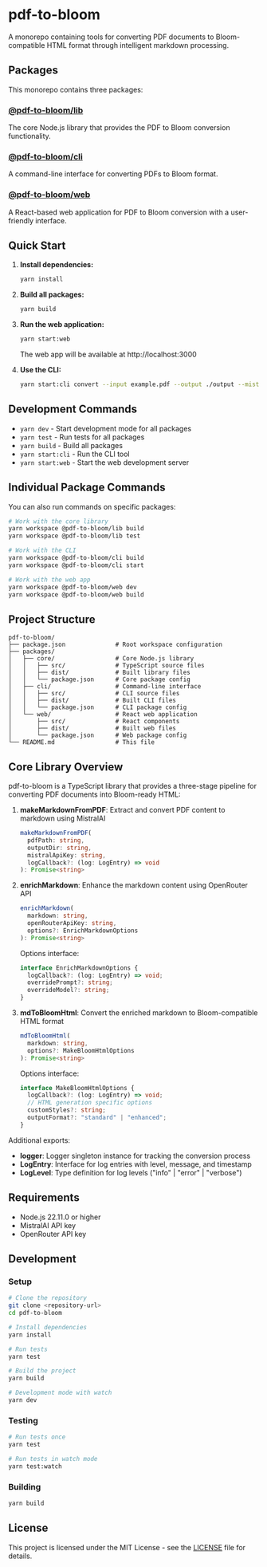# pdf-to-bloom

A monorepo containing tools for converting PDF documents to Bloom-compatible HTML format through intelligent markdown processing.

## Packages

This monorepo contains three packages:

### [@pdf-to-bloom/lib](./packages/lib)

The core Node.js library that provides the PDF to Bloom conversion functionality.

### [@pdf-to-bloom/cli](./packages/cli)

A command-line interface for converting PDFs to Bloom format.

### [@pdf-to-bloom/web](./packages/web)

A React-based web application for PDF to Bloom conversion with a user-friendly interface.

## Quick Start

1. **Install dependencies:**

   ```bash
   yarn install
   ```

2. **Build all packages:**

   ```bash
   yarn build
   ```

3. **Run the web application:**

   ```bash
   yarn start:web
   ```

   The web app will be available at http://localhost:3000

4. **Use the CLI:**
   ```bash
   yarn start:cli convert --input example.pdf --output ./output --mistral-key YOUR_KEY
   ```

## Development Commands

- `yarn dev` - Start development mode for all packages
- `yarn test` - Run tests for all packages
- `yarn build` - Build all packages
- `yarn start:cli` - Run the CLI tool
- `yarn start:web` - Start the web development server

## Individual Package Commands

You can also run commands on specific packages:

```bash
# Work with the core library
yarn workspace @pdf-to-bloom/lib build
yarn workspace @pdf-to-bloom/lib test

# Work with the CLI
yarn workspace @pdf-to-bloom/cli build
yarn workspace @pdf-to-bloom/cli start

# Work with the web app
yarn workspace @pdf-to-bloom/web dev
yarn workspace @pdf-to-bloom/web build
```

## Project Structure

```
pdf-to-bloom/
├── package.json              # Root workspace configuration
├── packages/
│   ├── core/                 # Core Node.js library
│   │   ├── src/              # TypeScript source files
│   │   ├── dist/             # Built library files
│   │   └── package.json      # Core package config
│   ├── cli/                  # Command-line interface
│   │   ├── src/              # CLI source files
│   │   ├── dist/             # Built CLI files
│   │   └── package.json      # CLI package config
│   └── web/                  # React web application
│       ├── src/              # React components
│       ├── dist/             # Built web files
│       └── package.json      # Web package config
└── README.md                 # This file
```

## Core Library Overview

pdf-to-bloom is a TypeScript library that provides a three-stage pipeline for converting PDF documents into Bloom-ready HTML:

1. **makeMarkdownFromPDF**: Extract and convert PDF content to markdown using MistralAI

   ```typescript
   makeMarkdownFromPDF(
     pdfPath: string,
     outputDir: string,
     mistralApiKey: string,
     logCallback?: (log: LogEntry) => void
   ): Promise<string>
   ```

2. **enrichMarkdown**: Enhance the markdown content using OpenRouter API

   ```typescript
   enrichMarkdown(
     markdown: string,
     openRouterApiKey: string,
     options?: EnrichMarkdownOptions
   ): Promise<string>
   ```

   Options interface:

   ```typescript
   interface EnrichMarkdownOptions {
     logCallback?: (log: LogEntry) => void;
     overridePrompt?: string;
     overrideModel?: string;
   }
   ```

3. **mdToBloomHtml**: Convert the enriched markdown to Bloom-compatible HTML format

   ```typescript
   mdToBloomHtml(
     markdown: string,
     options?: MakeBloomHtmlOptions
   ): Promise<string>
   ```

   Options interface:

   ```typescript
   interface MakeBloomHtmlOptions {
     logCallback?: (log: LogEntry) => void;
     // HTML generation specific options
     customStyles?: string;
     outputFormat?: "standard" | "enhanced";
   }
   ```

Additional exports:

- **logger**: Logger singleton instance for tracking the conversion process
- **LogEntry**: Interface for log entries with level, message, and timestamp
- **LogLevel**: Type definition for log levels ("info" | "error" | "verbose")

## Requirements

- Node.js 22.11.0 or higher
- MistralAI API key
- OpenRouter API key

## Development

### Setup

```bash
# Clone the repository
git clone <repository-url>
cd pdf-to-bloom

# Install dependencies
yarn install

# Run tests
yarn test

# Build the project
yarn build

# Development mode with watch
yarn dev
```

### Testing

```bash
# Run tests once
yarn test

# Run tests in watch mode
yarn test:watch
```

### Building

```bash
yarn build
```

## License

This project is licensed under the MIT License - see the [LICENSE](LICENSE) file for details.
